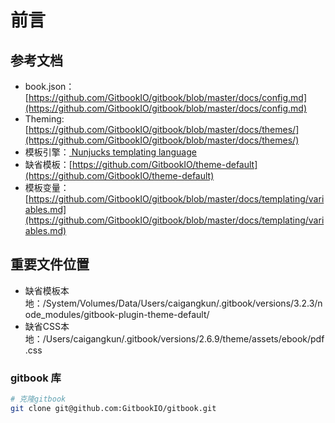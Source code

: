 # 前言

## 参考文档

* book.json： [https://github.com/GitbookIO/gitbook/blob/master/docs/config.md](https://github.com/GitbookIO/gitbook/blob/master/docs/config.md)
* Theming: [https://github.com/GitbookIO/gitbook/blob/master/docs/themes/](https://github.com/GitbookIO/gitbook/blob/master/docs/themes/)
* 模板引擎：[ Nunjucks templating language](https://mozilla.github.io/nunjucks/)
* 缺省模板：[https://github.com/GitbookIO/theme-default](https://github.com/GitbookIO/theme-default)
* 模板变量：[https://github.com/GitbookIO/gitbook/blob/master/docs/templating/variables.md](https://github.com/GitbookIO/gitbook/blob/master/docs/templating/variables.md)

## 重要文件位置

* 缺省模板本地：/System/Volumes/Data/Users/caigangkun/.gitbook/versions/3.2.3/node_modules/gitbook-plugin-theme-default/
* 缺省CSS本地：/Users/caigangkun/.gitbook/versions/2.6.9/theme/assets/ebook/pdf.css

### gitbook 库

~~~sh
# 克隆gitbook
git clone git@github.com:GitbookIO/gitbook.git
~~~
